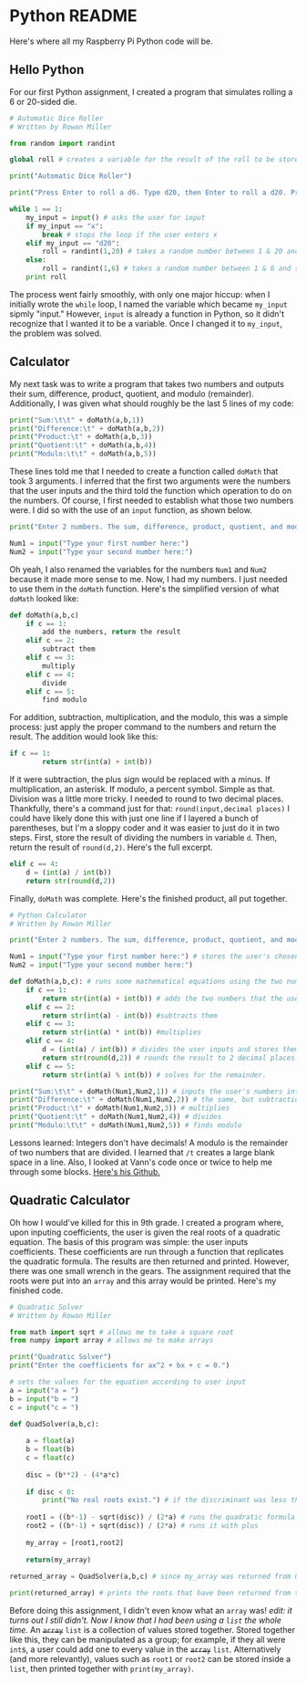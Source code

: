 # Python README

Here's where all my Raspberry Pi Python code will be.

## Hello Python

For our first Python assignment, I created a program that simulates rolling a 6 or 20-sided die. 

```Python
# Automatic Dice Roller
# Written by Rowan Miller

from random import randint

global roll # creates a variable for the result of the roll to be stored in

print("Automatic Dice Roller")

print("Press Enter to roll a d6. Type d20, then Enter to roll a d20. Press x, then Enter to quit.")

while 1 == 1:
	my_input = input() # asks the user for input
	if my_input == "x":
		break # stops the loop if the user enters x
	elif my_input == "d20":
		roll = randint(1,20) # takes a random number between 1 & 20 and saves it as the result of the roll.
	else:
		roll = randint(1,6) # takes a random number between 1 & 6 and saves it as the result of the roll.
	print roll
```

The process went fairly smoothly, with only one major hiccup: when I initially wrote the `while` loop, I named the variable which became `my_input` sipmly "input." However, `input` is already a function in Python, so it didn't recognize that I wanted it to be a variable. Once I changed it to `my_input`, the problem was solved.

## Calculator

My next task was to write a program that takes two numbers and outputs their sum, difference, product, quotient, and modulo (remainder). Additionally, I was given what should roughly be the last 5 lines of my code:

```Python
print("Sum:\t\t" + doMath(a,b,1))
print("Difference:\t" + doMath(a,b,2))
print("Product:\t" + doMath(a,b,3))
print("Quotient:\t" + doMath(a,b,4))
print("Modulo:\t\t" + doMath(a,b,5))
```

These lines told me that I needed to create a function called `doMath` that took 3 arguments. I inferred that the first two arguments were the numbers that the user inputs and the third told the function which operation to do on the numbers. Of course, I first needed to establish what those two numbers were. I did so with the use of an `input` function, as shown below.

```Python
print("Enter 2 numbers. The sum, difference, product, quotient, and modulo of the two numbers will be calculated.")

Num1 = input("Type your first number here:")
Num2 = input("Type your second number here:")
```

Oh yeah, I also renamed the variables for the numbers `Num1` and `Num2` because it made more sense to me. Now, I had my numbers. I just needed to use them in the `doMath` function. Here's the simplified version of what `doMath` looked like:

```Python
def doMath(a,b,c)
	if c == 1:
		add the numbers, return the result
	elif c == 2:
		subtract them
	elif c == 3:
		multiply
	elif c == 4:
		divide
	elif c == 5:
		find modulo
```

For addition, subtraction, multiplication, and the modulo, this was a simple process: just apply the proper command to the numbers and return the result. The addition would look like this:

```Python
if c == 1:
        return str(int(a) + int(b))
```

If it were subtraction, the plus sign would be replaced with a minus. If multiplication, an asterisk. If modulo, a percent symbol. Simple as that. Division was a little more tricky. I needed to round to two decimal places. Thankfully, there's a command just for that: `round(input,decimal places)` I could have likely done this with just one line if I layered a bunch of parentheses, but I'm a sloppy coder and it was easier to just do it in two steps. First, store the result of dividing the numbers in variable `d`. Then, return the result of `round(d,2)`. Here's the full excerpt.

```Python
elif c == 4:
	d = (int(a) / int(b))
	return str(round(d,2))
```

Finally, `doMath` was complete. Here's the finished product, all put together.

```Python
# Python Calculator
# Written by Rowan Miller

print("Enter 2 numbers. The sum, difference, product, quotient, and modulo of the two numbers will be calculated.")

Num1 = input("Type your first number here:") # stores the user's chosen numbers in variables to be used later
Num2 = input("Type your second number here:")

def doMath(a,b,c): # runs some mathematical equations using the two numbers given by the user. The equation that is run is determined by c.
    if c == 1:
        return str(int(a) + int(b)) # adds the two numbers that the user inputs. Before adding them, they are converted into integers.
    elif c == 2:
        return str(int(a) - int(b)) #subtracts them
    elif c == 3:
        return str(int(a) * int(b)) #multiplies
    elif c == 4:
        d = (int(a) / int(b)) # divides the user inputs and stores them in the variable d. This is done instead of simply returning the result because the number needs to be rounded.
        return str(round(d,2)) # rounds the result to 2 decimal places and returns it as a string.
    elif c == 5:
        return str(int(a) % int(b)) # solves for the remainder.

print("Sum:\t\t" + doMath(Num1,Num2,1)) # inputs the user's numbers into doMath and, since c==1, adds them together.
print("Difference:\t" + doMath(Num1,Num2,2)) # the same, but subtraction, since c==2.
print("Product:\t" + doMath(Num1,Num2,3)) # multiplies
print("Quotient:\t" + doMath(Num1,Num2,4)) # divides
print("Modulo:\t\t" + doMath(Num1,Num2,5)) # finds modulo
```

Lessons learned: Integers don't have decimals! A modulo is the remainder of two numbers that are divided. I learned that `/t` creates a large blank space in a line. Also, I looked at Vann's code once or twice to help me through some blocks. [Here's his Github.](https://github.com/vwellmo57)

## Quadratic Calculator

Oh how I would've killed for this in 9th grade. I created a program where, upon inputing coefficients, the user is given the real roots of a quadratic equation. The basis of this program was simple: the user inputs coefficients. These coefficients are run through a function that replicates the quadratic formula. The results are then returned and printed. However, there was one small wrench in the gears. The assignment required that the roots were put into an `array` and this array would be printed. Here's my finished code.

```Python
# Quadratic Solver
# Written by Rowan Miller

from math import sqrt # allows me to take a square root
from numpy import array # allows me to make arrays

print("Quadratic Solver")
print("Enter the coefficients for ax^2 + bx + c = 0.")

# sets the values for the equation according to user input
a = input("a = ")
b = input("b = ")
c = input("c = ")

def QuadSolver(a,b,c):
    
    a = float(a)
    b = float(b)
    c = float(c)
    
    disc = (b**2) - (4*a*c)
    
    if disc < 0:
        print("No real roots exist.") # if the discriminant was less than zero, it would require taking the square root of a negative number, which breaks the function.
    
    root1 = ((b*-1) - sqrt(disc)) / (2*a) # runs the quadratic formula where the plus/minus is a minus
    root2 = ((b*-1) + sqrt(disc)) / (2*a) # runs it with plus
    
    my_array = [root1,root2]
    
    return(my_array)
    
returned_array = QuadSolver(a,b,c) # since my_array was returned from QuadSolver, returned_array is defined as my_array

print(returned_array) # prints the roots that have been returned from the function
```

Before doing this assignment, I didn't even know what an `array` was! *edit: it turns out I still didn't. Now I know that I had been using a `list` the whole time.* An ~~`array`~~ `list` is a collection of values stored together. Stored together like this, they can be manipulated as a group; for example, if they all were `int`s, a user could add one to every value in the ~~`array`~~ `list`. Alternatively (and more relevantly), values such as `root1` or `root2` can be stored inside a `list`, then printed together with `print(my_array)`.

